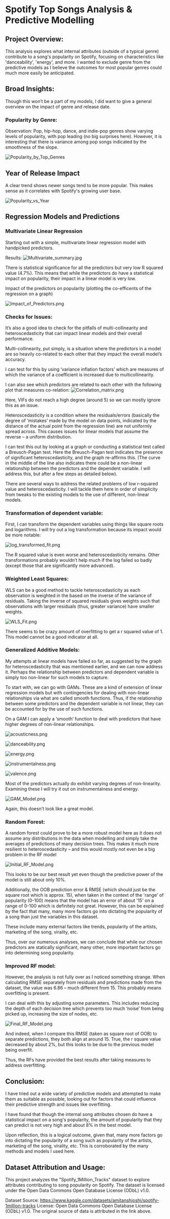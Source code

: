 
# Spotify Top Songs Analysis & Predictive Modelling

## Project Overview:

This analysis explores what internal attributes (outside of a typical genre) contribute to a song's popularity on Spotify, focusing on characteristics like 'danceability', 'energy', and more. I wanted to exclude genre from the predictive models as I believe the outcomes for most popular genres could much more easily be anticipated.

## Broad Insights:
Though this won’t be a part of my models, I did want to give a general overview on the impact of  genre and release date.
### Popularity by Genre:

Observation: Pop, hip-hop, dance, and indie-pop genres show varying levels of popularity, with pop leading (no big surprises here). However, it is interesting that there is variance among pop songs indicated by the smoothness of the slope.

![ Popularity_by_Top_Genres](./Popularity_by_Top_Genres.png)

## Year of Release Impact
A clear trend shows newer songs tend to be more popular. This makes sense as it correlates with Spotify's growing user base. 

![Popularity_vs_Year](./Popularity_vs_Year.png)


## Regression Models and Predictions



### Multivariate Linear Regression
Starting out with a simple, multivariate linear regression model with handpicked predictors.


Results:
![Multivariate_summary.jpg](./multivariate_fit.png)

There is statistical significance for all the predictors but very low R squared value (4.7%). This means that while the predictors do have a statistical impact on popularity, their impact in a linear model is very low.

Impact of the predictors on popularity (plotting the co-efficents of the regression on a graph)


![Impact_of_Predictors.png](./Coefficient_Plot.png)

### Checks for Issues:
It’s also a good idea to check for the pitfalls of multi-collinearity and heteroscedasticity that can impact linear models and their overall performance.

Multi-collinearity, put simply, is a situation where the predictors in a model are so heavily co-related to each other that they impact the overall model’s accuracy.

I can test for this by using ‘variance inflation factors’ which are measures of which the variance of a coefficient is increased due to multicollinearity.


I can also see which predictors are related to each other with the following plot that measures co-relation:
![Correlation_matrix.png](./corelation_plot.png)


Here, VIFs do not reach a high degree (around 5) so we can mostly ignore this as an issue.

Heteroscedasticity is a condition where the residuals/errors (basically the degree of ‘mistakes’ made by the model on data points, indicated by the distance of the actual point from the regression line) are not uniformly spread across.
This causes issues for linear models that assume the reverse – a uniform distribution.

I can test this out by looking at a graph or conducting a statistical test called a Breusch-Pagan test.
Here the Breusch-Pagan test indicates the presence of significant heteroscedasticity, and the graph re-affirms this. (The curve in the middle of the line also indicates there could be a non-linear relationship between the predictors and the dependent variable. I will address this, but after a few steps as detailed below).

There are several ways to address the related problems of low r-squared value and heteroscedasticity. I will tackle them here in order of simplicity from tweaks to the existing models to the use of different, non-linear models.

### Transformation of dependent variable:
First, I can transform the dependent variables using things like square roots and logarithms. I will try out a log transformation because its impact would be more notable:

![log_transformed_fit.png](./log_transformed_fit.png)

The R squared value is even worse and heteroscedasticity remains. Other transformations probably wouldn’t help much if the log failed so badly (except those that are significantly more advanced). 

### Weighted Least Squares:
WLS can be a good method to tackle heteroscedasticity as each observation is weighted in the based on the inverse of the variance of residuals. 
Taking the inverse of squared residuals gives weights such that observations with larger residuals (thus, greater variance) have smaller weights.

![WLS_Fit.png](./WLS_Fit.png)

There seems to be crazy amount of overfitting to get a r squared value of 1. This model cannot be a good indicator at all.

### Generalized Additive Models:

My attempts at linear models have failed so far, as suggested by the graph for heteroscedasticity that was mentioned earlier, and we can now address it. Perhaps the relationship between predictors and dependent variable is simply too non-linear for such models to capture.

To start with, we can go with GAMs. These are a kind of extension of linear regression models but with contingencies for dealing with non-linear relationships via what are called smooth functions. Thus, if the relationship between some predictors and the dependent variable is not linear, they can be accounted for by the use of such functions.

On a GAM I can apply a ‘smooth’ function to deal with predictors that have higher degrees of non-linear relationships. 

![acousticness.png](./acousticness.png)

![danceability.png](./danceability.png)

![energy.png](./energy.png)

![instrumentalness.png](./instrumentalness.png)

![valence.png](./valence.png)

Most of the predictors actually do exhibit varying degrees of non-linearity. Examining these I will try it out on instrumentalness and energy.

![GAM_Model.png](./GAM_Model.png)

Again, this doesn’t look like a great model. 

### Random Forest:
A random forest could prove to be a more robust model here as it does not assume any distributions in the data when modelling and simply take the averages of predictions of many decision trees. This makes it much more resilient to heteroscedasticity – and this would mostly not even be a big problem in the RF model

![Initial_RF_Model.png](./Initial_RF_Model.png)

This looks to be our best result yet even though the predictive power of the model is still about only 10%.

Additionally, the OOB prediction error & RMSE (which should just be the square root which is approx. 15), when taken in the context of the 'range' of popularity (0-100) means that the model has an error of about '15' on a range of 0-100 which is definitely not great.
However, this can be explained by the fact that many, many more factors go into dictating the popularity of a song than just the variables in this dataset.

These include many external factors like trends, popularity of the artists, marketing of the song, virality, etc.

Thus, over our numerous analyses, we can conclude that while our chosen predictors are statically significant, many other, more important factors go into determining song popularity.

### Improved RF model:
However, the analysis is not fully over as I noticed something strange. When calculating RMSE separately from residuals and predictions made from the dataset, the value was 6.86 – much different from 15.
This probably means overfitting is present.

I can deal with this by adjusting some parameters. This includes reducing the depth of each decision tree which prevents too much ‘noise’ from being picked up, increasing the size of nodes, etc.

![Final_RF_Model.png](./Final_RF_Model.png)

And indeed, when I compare this RMSE (taken as square root of OOB) to separate predictions, they both align at around 15.  True, the r square value decreased by about 2%, but this looks to be due to the previous model being overfit.

Thus, the RFs have provided the best results after taking measures to address overfitting.

## Conclusion:
I have tried out a wide variety of predictive models and attempted to make them as suitable as possible, looking out for factors that could influence their predictive strength and issues like overfitting.

I have found that though the internal song attributes chosen do have a statistical impact on a song's popularity, the amount of popularity that they can predict is not very high and about 8% in the best model.

Upon reflection, this is a logical outcome, given that, many more factors go into dictating the popularity of a song such as popularity of the artists, marketing of the song, virality, etc. This is corroborated by the many methods and models I used here.


## Dataset Attribution and Usage:

This project analyzes the "Spotify_1Million_Tracks" dataset to explore attributes contributing to song popularity on Spotify. The dataset is licensed under the Open Data Commons Open Database License (ODbL) v1.0.

Dataset Source: https://www.kaggle.com/datasets/amitanshjoshi/spotify-1million-tracks
License: Open Data Commons Open Database License (ODbL) v1.0. The original source of data is attributed in the link above.

